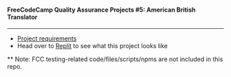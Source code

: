 #### FreeCodeCamp Quality Assurance Projects #5: American British Translator
---
- [Project requirements](https://www.freecodecamp.org/learn/quality-assurance/quality-assurance-projects/american-british-translator)
- Head over to [Replit](https://american-british-english-translator.chung-songyu.repl.co) to see what this project looks like

** Note: FCC testing-related code/files/scripts/npms are not included in this repo.

